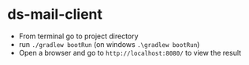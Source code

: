# ds-mail-client

- From terminal go to project directory
- run `./gradlew bootRun` (on windows `.\gradlew bootRun`)
- Open a browser and go to `http://localhost:8080/` to view the result
